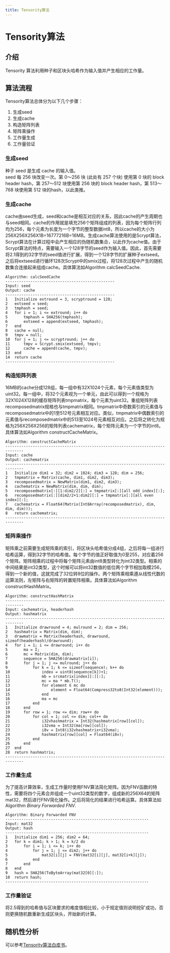 ```yaml
---
title: Tensority算法
---
```


# Tensority算法

<a name="61a3ec66"></a>
## 介绍

Tensority 算法利用种子和区块头哈希作为输入值并产生相应的工作量。

<a name="4b354c7e"></a>
## 算法流程

Tensority算法总体分为以下几个步骤：

1. 生成seed
1. 生成cache
1. 构造矩阵列表
1. 矩阵乘操作
1. 工作量生成
1. 工作量验证

<a name="cd225f61"></a>
### 生成seed

种子 seed 是生成 cache 的输入值。<br />seed 每 256 块改变一次。第 0～256 块 (此处有 257 个块) 使用第 0 块的 block header hash，第 257～512 块使用第 256 块的 block header hash，第 513～768 块使用第 512 块的hash，以此类推。

<a name="d533908d"></a>
### 生成cache

cache由seed生成，seed和cache是相互对应的关系，因此cache的产生周期也与seed相同。cache的作用就是填充256个矩阵组成的列表，因为每个矩阵行列均为256，每个元素为长度为一个字节的整型数据int8，所以cache的大小为256X256X256X1B=16777216B=16MB。生成cache算法使用的是Scrypt算法，Scrypt算法在计算过程中会产生相应的伪随机数集合，以此作为cache值。由于Scrypt算法的特点，需要输入一个128字节的seed作为输入值。因此，首先需要将2.1得到的32字节的seed值进行扩展，得到一个128字节的扩展种子extseed。之后将extseed进行循环128次Scrypt中的smix过程，将128次过程中产生的随机数集合连接起来组成cache。具体算法如Algorithm calcSeedCache.

```
Algorithm: calcSeedCache
------------------------------------------------
Input: seed
Output: cache
------------------------------------------------
1   Initialize extround = 3, scryptround = 128;
2   extseed = seed;
3   tmphash = seed;
4   for i = 1; i <= extround; i++ do
5       tmphash = SHA256(tmphash);
6       extseed = append(extseed, tmphash);
7   end
8   cache = null;
9   tmpv = null;
10  for j = 1; j <= scryptround; j++ do
11      tmpv = Scrypt.smix(extseed, tmpv);
12      cache = append(cache, tmpv);
13  end
14  return cache
------------------------------------------------
```

<a name="af7e84ff"></a>
### 构造矩阵列表

16MB的cache分成128组，每一组中有32X1024个元素，每个元素值类型为uint32。每一组中，将32个元素视为一个单元，由此可以得到一个规格为32X1024X128的缓存矩阵列表tmpmatrix，每个元素为uint32。重组矩阵列表recomposedmatrix规格也与tmpmatrix相同。tmpmatrix中奇数索引的元素值与recomposedmatrix中的1至512号元素相互对应。类似，tmpmatrix中偶数索引的元素值与recomposedmatrix中的513至1024号元素相互对应。之后将之转化为规格为256X256X256的矩阵列表cachematrix，每个矩阵元素为一个字节的int8。具体算法如Algorithm constructCacheMatrix。

```
Algorithm: constructCacheMatrix
------------------------------------------------------------------------------
Input: cache
Output: cachematrix
------------------------------------------------------------------------------
1   Initialize dim1 = 32; dim2 = 1024; dim3 = 128; dim = 256;
2   tmpmatrix = Matrix(cache, dim1, dim2, dim3);
3   recomposedmatrix = NewMatrix(dim1, dim2, dim3);
4   cachematrix = NewMatrix(dim, dim, dim);
5   recomposedmatrix[:][1:dim2/2][:] = tmpmatrix[:][all odd index][:];
6   recomposedmatrix[:][dim2/2+1:dim2][:] = tmpmatrix[:][all even index][:];
7   cachematrix = Float64(Matrix(Int8Array(recomposedmatrix), dim, dim, dim)));
8   return cachematrix;
------------------------------------------------------------------------------
```

<a name="557aac34"></a>
### 矩阵乘操作

矩阵乘之前需要生成矩阵乘的索引，将区块头哈希值分成4组，之后将每一组进行哈希运算，得到32字节的哈希值。每个字节的值正好取值为0至255，对应着256个矩阵。矩阵相乘的过程中将每个矩阵元素由int8类型转化为int32类型。相乘的中间结果是int32类型，这个时候可以将int32数值的低位两个字节相加取模256，得到一个新的值，这就完成了32位转8位的操作。两个矩阵乘相乘遵从线性代数的运算法则，左矩阵与右矩阵的转置矩阵相乘。具体算法如Algorithm constructHashMatrix。

```
Algorithm: constructHashMatrix
------------------------------------------------------------------------------
Input: cachematrix, headerhash
Output: hashmatrix
------------------------------------------------------------------------------
1   Initialize drawround = 4; mulround = 2; dim = 256;
2   hashmatrix = Matrix(dim, dim);
3   drawmatrix = Matrix(headerhash, drawround, sizeof(headerhash)/drawround);
4   for i = 1; i <= drawround; i++ do
5       ma = I;
6       mc = Matrix(dim, dim);
7       sequence = SHA256(drawmatrix[i]);
8       for j = 1; j <= mulround; j++ do
9           for k = 1; k <= sizeof(sequence); k++ do
10              index = uint8(sequence[k])+1;
11              mb = srcmatrix[index][:][:];
12              mc = ma * mb.T();
13              for element ∈ mc do
14                  element = Float64(Compress32to8(Int32(element)));
15              end
16              ma = mc
17          end
18      end
19      for row = 1; row <= dim; row++ do
20          for col = 1; col <= dim; col++ do
21              i32vhashmatrix = Int32(hashmatrix[row][col]);
22              i32vma = Int32(ma[row][col]);
23              i8v = Int8(i32vhashmatrix+i32vma);
24              hashmatrix[row][col] = Float64(i8v);
25          end
26      end
27  end
28  return hashmatrix;
------------------------------------------------------------------------------
```

<a name="51b65e3c"></a>
### 工作量生成

为了提高计算效率，生成工作量时使用FNV算法简化矩阵。因为FNV函数的特性，需要将四个元素合并组成一个uint32类型的数字，组成新的256X64的矩阵mat32，然后进行FNV简化操作。之后将简化的结果进行哈希运算。具体算法如 Algorithm _Binary Forwarded FNV_.

```
Algorithm: Binary Forwarded FNV
---------------------------------------------------------------
Input: mat32
Output: hash
---------------------------------------------------------------
1   Initialize dim1 = 256; dim2 = 64;
2   for k = dim1; k > 1; k = k/2 do
3       for i = 1; i <= k; i++ do
4           for j = 1; j <= dim2; j++ do
5               mat32[i][j] = FNV(mat32[i][j], mat32[i+k][j]);
6           end
7       end
8   end
9   hash = SHA256(ToByteArray(mat32[0][:]);
10  return hash;
---------------------------------------------------------------
```

<a name="dcc03bf7"></a>
### 工作量验证

将2.5得到的哈希值与区块要求的难度值相比较，小于规定值则说明挖矿成功，否则更换随机数重新生成区块头，开始新的计算。

<a name="884a7b7f"></a>
## 随机性分析

可以参考[Tensority算法白皮书](https://github.com/Bytom/bytom/wiki/download/tensority-v1.2.pdf)。

